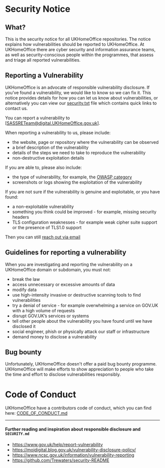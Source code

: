 # Security Notice

## What?

This is the security notice for all UKHomeOffice repositories. The notice explains how vulnerabilities should be reported to UKHomeOffice. At UKHomeOffice there are cyber security and information assurance teams, as well as security-conscious people within the programmes, that assess and triage all reported vulnerabilities.

## Reporting a Vulnerability

UKHomeOffice is an advocate of responsible vulnerability disclosure. If you’ve found a vulnerability, we would like to know so we can fix it. This notice provides details for how you can let us know about vulnerabilities, or alternatively you can view our [security.txt](https://github.com/HO-CTO/sre-monitoring-as-code/blob/main/security.txt) file which contains quick links to contact us.

You can report a vulnerability to [SASSRETeam@digital.UKHomeOffice.gov.uk].

When reporting a vulnerability to us, please include:
- the website, page or repository where the vulnerability can be observed
- a brief description of the vulnerability
- details of the steps we need to take to reproduce the vulnerability
- non-destructive exploitation details

If you are able to, please also include:
- the type of vulnerability, for example, the [OWASP category](https://owasp.org/www-community/vulnerabilities/)
- screenshots or logs showing the exploitation of the vulnerability

If you are not sure if the vulnerability is genuine and exploitable, or you have found:
- a non-exploitable vulnerability
- something you think could be improved - for example, missing security headers
- TLS configuration weaknesses - for example weak cipher suite support or the presence of TLS1.0 support

Then you can still [reach out via email](Mailto:SASSRETeam@digital.UKHomeOffice.gov.uk)

## Guidelines for reporting a vulnerability
When you are investigating and reporting the vulnerability on a UKHomeOffice domain or subdomain, you must not:
- break the law
- access unnecessary or excessive amounts of data
- modify data
- use high-intensity invasive or destructive scanning tools to find vulnerabilities
- try a denial of service - for example overwhelming a service on GOV.UK with a high volume of requests
- disrupt GOV.UK’s services or systems
- tell other people about the vulnerability you have found until we have disclosed it
- social engineer, phish or physically attack our staff or infrastructure
- demand money to disclose a vulnerability

## Bug bounty
Unfortunately, UKHomeOffice doesn't offer a paid bug bounty programme. UKHomeOffice will make efforts to show appreciation to people who take the time and effort to disclose vulnerabilities responsibly.

# Code of Conduct

UKHomeOffice have a contributors code of conduct, which you can find here: [CODE_OF_CONDUCT.md](https://github.com/HO-CTO/sre-monitoring-as-code/blob/main/CODE_OF_CONDUCT.md)

---

#### Further reading and inspiration about responsible disclosure and `SECURITY.md`
- <https://www.gov.uk/help/report-vulnerability>
- <https://mojdigital.blog.gov.uk/vulnerability-disclosure-policy/>
- <https://www.ncsc.gov.uk/information/vulnerability-reporting>
- <https://github.com/Trewaters/security-README>

[<disclosure-email-address>]: mailto:SASSRETeam@digital.UKHomeOffice.gov.uk
[CODE_OF_CONDUCT.md]: https://github.com/HO-CTO/sre-monitoring-as-code/blob/main/CODE_OF_CONDUCT.md
[OWASP category]: https://www.owasp.org/index.php/Category:OWASP_Top_Ten_2017_Project